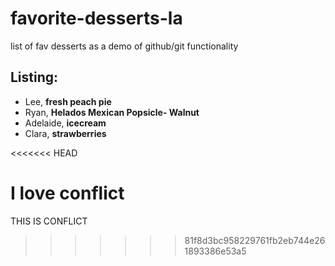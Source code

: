 # favorite-desserts-la
list of fav desserts as a demo of github/git functionality

## Listing:
- Lee, **fresh peach pie**
- Ryan, **Helados Mexican Popsicle- Walnut**
- Adelaide, **icecream**
- Clara, **strawberries**

<<<<<<< HEAD


I love conflict
=======
THIS IS CONFLICT
>>>>>>> 81f8d3bc958229761fb2eb744e261893386e53a5
